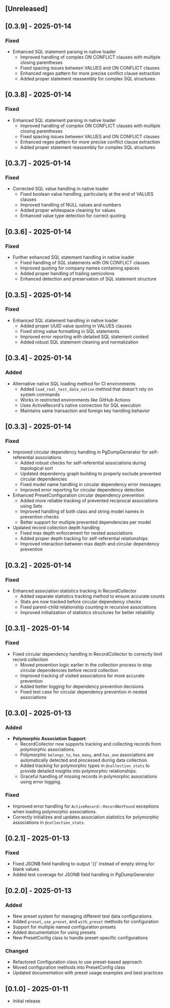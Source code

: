 ## [Unreleased]

## [0.3.9] - 2025-01-14
### Fixed
- Enhanced SQL statement parsing in native loader
  - Improved handling of complex ON CONFLICT clauses with multiple closing parentheses
  - Fixed spacing issues between VALUES and ON CONFLICT clauses
  - Enhanced regex pattern for more precise conflict clause extraction
  - Added proper statement reassembly for complex SQL structures

## [0.3.8] - 2025-01-14
### Fixed
- Enhanced SQL statement parsing in native loader
  - Improved handling of complex ON CONFLICT clauses with multiple closing parentheses
  - Fixed spacing issues between VALUES and ON CONFLICT clauses
  - Enhanced regex pattern for more precise conflict clause extraction
  - Added proper statement reassembly for complex SQL structures

## [0.3.7] - 2025-01-14
### Fixed
- Corrected SQL value handling in native loader
  - Fixed boolean value handling, particularly at the end of VALUES clauses
  - Improved handling of NULL values and numbers
  - Added proper whitespace cleaning for values
  - Enhanced value type detection for correct quoting

## [0.3.6] - 2025-01-14
### Fixed
- Further enhanced SQL statement handling in native loader
  - Fixed handling of SQL statements with ON CONFLICT clauses
  - Improved quoting for company names containing spaces
  - Added proper handling of trailing semicolons
  - Enhanced detection and preservation of SQL statement structure

## [0.3.5] - 2025-01-14
### Fixed
- Enhanced SQL statement handling in native loader
  - Added proper UUID value quoting in VALUES clauses
  - Fixed string value formatting in SQL statements
  - Improved error reporting with detailed SQL statement context
  - Added robust SQL statement cleaning and normalization

## [0.3.4] - 2025-01-14
### Added
- Alternative native SQL loading method for CI environments
  - Added `load_real_test_data_native` method that doesn't rely on system commands
  - Works in restricted environments like GitHub Actions
  - Uses ActiveRecord's native connection for SQL execution
  - Maintains same transaction and foreign key handling behavior

## [0.3.3] - 2025-01-14
### Fixed
- Improved circular dependency handling in PgDumpGenerator for self-referential associations
  - Added robust checks for self-referential associations during topological sort
  - Updated dependency graph building to properly exclude prevented circular dependencies
  - Fixed model name handling in circular dependency error messages
  - Improved error reporting for circular dependency detection
- Enhanced PresetConfiguration circular dependency prevention
  - Added more reliable tracking of prevented reciprocal associations using Sets
  - Improved handling of both class and string model names in prevention checks
  - Better support for multiple prevented dependencies per model
- Updated record collection depth handling
  - Fixed max depth enforcement for nested associations
  - Added proper depth tracking for self-referential relationships
  - Improved interaction between max depth and circular dependency prevention

## [0.3.2] - 2025-01-14
### Fixed
- Enhanced association statistics tracking in RecordCollector
  - Added separate statistics tracking method to ensure accurate counts
  - Stats are now tracked before circular dependency checks
  - Fixed parent-child relationship counting in recursive associations
  - Improved initialization of statistics structures for better reliability

## [0.3.1] - 2025-01-14
### Fixed
- Fixed circular dependency handling in RecordCollector to correctly limit record collection
  - Moved prevention logic earlier in the collection process to stop circular dependencies before record collection
  - Improved tracking of visited associations for more accurate prevention
  - Added better logging for dependency prevention decisions
  - Fixed test case for circular dependency prevention in nested associations

## [0.3.0] - 2025-01-13
### Added
- **Polymorphic Association Support**:
  - RecordCollector now supports tracking and collecting records from polymorphic associations.
  - Polymorphic `belongs_to`, `has_many`, and `has_one` associations are automatically detected and processed during data collection.
  - Added tracking for polymorphic types in `@collection_stats` to provide detailed insights into polymorphic relationships.
  - Graceful handling of missing records in polymorphic associations using error logging.

### Fixed
- Improved error handling for `ActiveRecord::RecordNotFound` exceptions when loading polymorphic associations.
- Correctly initializes and updates association statistics for polymorphic associations in `@collection_stats`.

## [0.2.1] - 2025-01-13
### Fixed
- Fixed JSONB field handling to output '{}' instead of empty string for blank values
- Added test coverage for JSONB field handling in PgDumpGenerator

## [0.2.0] - 2025-01-13
### Added
- New preset system for managing different test data configurations
- Added `preset`, `use_preset`, and `with_preset` methods for configuration
- Support for multiple named configuration presets
- Added documentation for using presets
- New PresetConfig class to handle preset-specific configurations

### Changed
- Refactored Configuration class to use preset-based approach
- Moved configuration methods into PresetConfig class
- Updated documentation with preset usage examples and best practices

## [0.1.0] - 2025-01-11
- Initial release